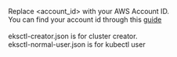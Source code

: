 Replace <account_id> with your AWS Account ID.\
You can find your account id through this [guide](https://docs.aws.amazon.com/IAM/latest/UserGuide/console_account-alias.html)\
\
eksctl-creator.json is for cluster creator.\
eksctl-normal-user.json is for kubectl user
